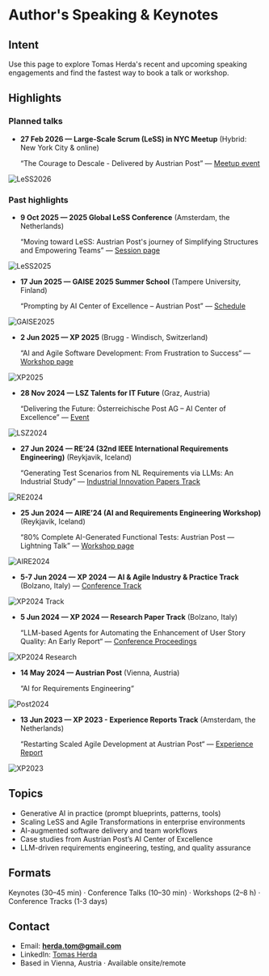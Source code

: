 # Author's Speaking & Keynotes

## Intent
Use this page to explore Tomas Herda's recent and upcoming speaking engagements and find the fastest way to book a talk or workshop.

## Highlights

### Planned talks
- **27 Feb 2026 — Large-Scale Scrum (LeSS) in NYC Meetup** (Hybrid: New York City & online)

  “The Courage to Descale - Delivered by Austrian Post” — [Meetup event](https://www.meetup.com/large-scale-scrum-less-in-nyc/events/311688494/)
<img src="../../assets/speaking/less2026.png" alt="LeSS2026">

### Past highlights
- **9 Oct 2025 — 2025 Global LeSS Conference** (Amsterdam, the Netherlands)

  “Moving toward LeSS: Austrian Post's journey of Simplifying Structures and Empowering Teams” — [Session page](https://less.works/conferenza/sessions/2025-global-less-conference-amsterdam-moving-toward-less-austrian-post-s-journey-of-simplifying-structures-and-empowering-teams-446)
<img src="../../assets/speaking/less2025b.PNG" alt="LeSS2025">

- **17 Jun 2025 — GAISE 2025 Summer School** (Tampere University, Finland)

  “Prompting by AI Center of Excellence – Austrian Post” — [Schedule](https://gpt-lab.eu/gaise-2025/schedule/)
<img src="../../assets/speaking/gaise2025.jpg" alt="GAISE2025">

- **2 Jun 2025 — XP 2025** (Brugg - Windisch, Switzerland)

  “AI and Agile Software Development: From Frustration to Success“ — [Workshop page](https://conf.researchr.org/home/xp-2025/aiandagile-2025#program)
<img src="../../assets/speaking/xp2025.jpg" alt="XP2025">

- **28 Nov 2024 — LSZ Talents for IT Future** (Graz, Austria)

  “Delivering the Future: Österreichische Post AG – AI Center of Excellence” — [Event](https://lsz.at/Talents-Graz-Downloadarea)
<img src="../../assets/speaking/lsz2024.jpg" alt="LSZ2024">

- **27 Jun 2024 — RE’24 (32nd IEEE International Requirements Engineering)** (Reykjavik, Iceland)

  “Generating Test Scenarios from NL Requirements via LLMs: An Industrial Study” — [Industrial Innovation Papers Track](https://conf.researchr.org/track/RE-2024/RE-2024-industrial-innovation-papers)
<img src="../../assets/speaking/re2024.JPG" alt="RE2024">

- **25 Jun 2024 — AIRE’24 (AI and Requirements Engineering Workshop)** (Reykjavik, Iceland)

  “80% Complete AI-Generated Functional Tests: Austrian Post — Lightning Talk” — [Workshop page](https://aire-ws.github.io/aire24/)
<img src="../../assets/speaking/aire24.jpeg" alt="AIRE2024">

- **5-7 Jun 2024 — XP 2024 — AI & Agile Industry & Practice Track** (Bolzano, Italy)
  — [Conference Track](https://agilealliance.org/xp2024/industry-and-practice-ai-and-agile/)
<img src="../../assets/speaking/xp2024.jpeg" alt="XP2024 Track">

- **5 Jun 2024 — XP 2024 — Research Paper Track** (Bolzano, Italy)

  “LLM-based Agents for Automating the Enhancement of User Story Quality: An Early Report“ — [Conference Proceedings](https://link.springer.com/book/10.1007/978-3-031-61154-4)
<img src="../../assets/speaking/xp2024d.jpg" alt="XP2024 Research">

- **14 May 2024 — Austrian Post** (Vienna, Austria)

  “AI for Requirements Engineering“
<img src="../../assets/speaking/post2024.jpg" alt="Post2024">

- **13 Jun 2023 — XP 2023 - Experience Reports Track** (Amsterdam, the Netherlands)

  “Restarting Scaled Agile Development at Austrian Post“ — [Experience Report](https://agilealliance.org/resources/experience-reports/restarting-scaled-agile-development-at-austrian-post/)
<img src="../../assets/speaking/xp2023.jpeg" alt="XP2023">

## Topics
- Generative AI in practice (prompt blueprints, patterns, tools)
- Scaling LeSS and Agile Transformations in enterprise environments
- AI-augmented software delivery and team workflows
- Case studies from Austrian Post’s AI Center of Excellence
- LLM-driven requirements engineering, testing, and quality assurance

## Formats
Keynotes (30–45 min) · Conference Talks (10–30 min) · Workshops (2–8 h) · Conference Tracks (1-3 days)

## Contact
- Email: **herda.tom@gmail.com**
- LinkedIn: [Tomas Herda](https://www.linkedin.com/in/herdatom)
- Based in Vienna, Austria · Available onsite/remote
